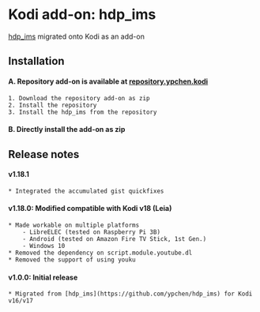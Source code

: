 # Kodi add-on: hdp_ims

[hdp_ims](https://github.com/ypchen/hdp_ims) migrated onto Kodi as an add-on


## Installation

#### A. Repository add-on is available at [repository.ypchen.kodi](https://github.com/ypchen/repository.ypchen.kodi)
    1. Download the repository add-on as zip
    2. Install the repository
    3. Install the hdp_ims from the repository

#### B. Directly install the add-on as zip


## Release notes

#### v1.18.1
    * Integrated the accumulated gist quickfixes

#### v1.18.0: Modified compatible with Kodi v18 (Leia)
    * Made workable on multiple platforms
        - LibreELEC (tested on Raspberry Pi 3B)
        - Android (tested on Amazon Fire TV Stick, 1st Gen.)
        - Windows 10
    * Removed the dependency on script.module.youtube.dl
    * Removed the support of using youku

#### v1.0.0: Initial release
    * Migrated from [hdp_ims](https://github.com/ypchen/hdp_ims) for Kodi v16/v17
